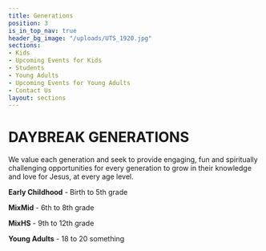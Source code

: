 ```yaml
---
title: Generations
position: 3
is_in_top_nav: true
header_bg_image: "/uploads/UTS_1920.jpg"
sections:
- Kids
- Upcoming Events for Kids
- Students
- Young Adults
- Upcoming Events for Young Adults
- Contact Us
layout: sections
---
```


# DAYBREAK GENERATIONS

We value each generation and seek to provide engaging, fun and spiritually challenging opportunities for every generation to grow in their knowledge and love for Jesus, at every age level. 

**Early Childhood** - Birth to 5th grade

**MixMid** - 6th to 8th grade

**MixHS** - 9th to 12th grade

**Young Adults** - 18 to 20 something